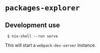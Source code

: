 `packages-explorer`
===================

Development use
---------------

```
 $ nix-shell --run serve
```

This will start a `webpack-dev-server` instance.
